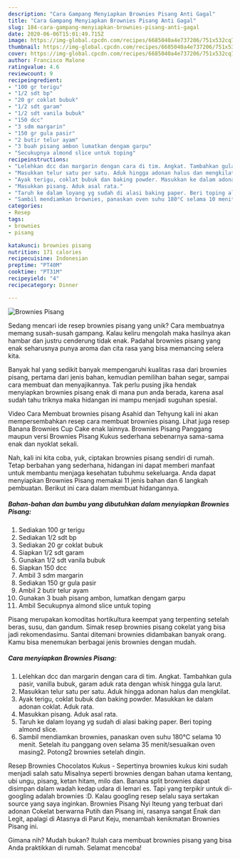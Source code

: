```yaml
---
description: "Cara Gampang Menyiapkan Brownies Pisang Anti Gagal"
title: "Cara Gampang Menyiapkan Brownies Pisang Anti Gagal"
slug: 184-cara-gampang-menyiapkan-brownies-pisang-anti-gagal
date: 2020-06-06T15:01:49.715Z
image: https://img-global.cpcdn.com/recipes/6685040a4e737206/751x532cq70/brownies-pisang-foto-resep-utama.jpg
thumbnail: https://img-global.cpcdn.com/recipes/6685040a4e737206/751x532cq70/brownies-pisang-foto-resep-utama.jpg
cover: https://img-global.cpcdn.com/recipes/6685040a4e737206/751x532cq70/brownies-pisang-foto-resep-utama.jpg
author: Francisco Malone
ratingvalue: 4.6
reviewcount: 9
recipeingredient:
- "100 gr terigu"
- "1/2 sdt bp"
- "20 gr coklat bubuk"
- "1/2 sdt garam"
- "1/2 sdt vanila bubuk"
- "150 dcc"
- "3 sdm margarin"
- "150 gr gula pasir"
- "2 butir telur ayam"
- "3 buah pisang ambon lumatkan dengam garpu"
- "Secukupnya almond slice untuk toping"
recipeinstructions:
- "Lelehkan dcc dan margarin dengan cara di tim. Angkat. Tambahkan gula pasir, vanilla bubuk, garam aduk rata dengan whisk hingga gula larut."
- "Masukkan telur satu per satu. Aduk hingga adonan halus dan mengkilat."
- "Ayak terigu, coklat bubuk dan baking powder. Masukkan ke dalam adonan coklat. Aduk rata."
- "Masukkan pisang. Aduk asal rata."
- "Taruh ke dalam loyang yg sudah di alasi baking paper. Beri toping almond slice."
- "Sambil mendiamkan brownies, panaskan oven suhu 180°C selama 10 menit. Setelah itu panggang oven selama 35 menit/sesuaikan oven masing2. Potong2 brownies setelah dingin."
categories:
- Resep
tags:
- brownies
- pisang

katakunci: brownies pisang 
nutrition: 171 calories
recipecuisine: Indonesian
preptime: "PT40M"
cooktime: "PT31M"
recipeyield: "4"
recipecategory: Dinner

---
```



![Brownies Pisang](https://img-global.cpcdn.com/recipes/6685040a4e737206/751x532cq70/brownies-pisang-foto-resep-utama.jpg)

Sedang mencari ide resep brownies pisang yang unik? Cara membuatnya memang susah-susah gampang. Kalau keliru mengolah maka hasilnya akan hambar dan justru cenderung tidak enak. Padahal brownies pisang yang enak seharusnya punya aroma dan cita rasa yang bisa memancing selera kita.

Banyak hal yang sedikit banyak mempengaruhi kualitas rasa dari brownies pisang, pertama dari jenis bahan, kemudian pemilihan bahan segar, sampai cara membuat dan menyajikannya. Tak perlu pusing jika hendak menyiapkan brownies pisang enak di mana pun anda berada, karena asal sudah tahu triknya maka hidangan ini mampu menjadi suguhan spesial.

Video Cara Membuat brownies pisang Asahid dan Tehyung kali ini akan mempersembahkan resep cara membuat brownies pisang. Lihat juga resep Banana Brownies Cup Cake enak lainnya. Brownies Pisang Panggang maupun versi Brownies Pisang Kukus sederhana sebenarnya sama-sama enak dan nyoklat sekali.


Nah, kali ini kita coba, yuk, ciptakan brownies pisang sendiri di rumah. Tetap berbahan yang sederhana, hidangan ini dapat memberi manfaat untuk membantu menjaga kesehatan tubuhmu sekeluarga. Anda dapat menyiapkan Brownies Pisang memakai 11 jenis bahan dan 6 langkah pembuatan. Berikut ini cara dalam membuat hidangannya.

<!--inarticleads1-->

##### Bahan-bahan dan bumbu yang dibutuhkan dalam menyiapkan Brownies Pisang:

1. Sediakan 100 gr terigu
1. Sediakan 1/2 sdt bp
1. Sediakan 20 gr coklat bubuk
1. Siapkan 1/2 sdt garam
1. Gunakan 1/2 sdt vanila bubuk
1. Siapkan 150 dcc
1. Ambil 3 sdm margarin
1. Sediakan 150 gr gula pasir
1. Ambil 2 butir telur ayam
1. Gunakan 3 buah pisang ambon, lumatkan dengam garpu
1. Ambil Secukupnya almond slice untuk toping


Pisang merupakan komoditas hortikultura keempat yang terpenting setelah beras, susu, dan gandum. Simak resep brownies pisang cokelat yang bisa jadi rekomendasimu. Santai ditemani brownies didambakan banyak orang. Kamu bisa menemukan berbagai jenis brownies dengan mudah. 

<!--inarticleads2-->

##### Cara menyiapkan Brownies Pisang:

1. Lelehkan dcc dan margarin dengan cara di tim. Angkat. Tambahkan gula pasir, vanilla bubuk, garam aduk rata dengan whisk hingga gula larut.
1. Masukkan telur satu per satu. Aduk hingga adonan halus dan mengkilat.
1. Ayak terigu, coklat bubuk dan baking powder. Masukkan ke dalam adonan coklat. Aduk rata.
1. Masukkan pisang. Aduk asal rata.
1. Taruh ke dalam loyang yg sudah di alasi baking paper. Beri toping almond slice.
1. Sambil mendiamkan brownies, panaskan oven suhu 180°C selama 10 menit. Setelah itu panggang oven selama 35 menit/sesuaikan oven masing2. Potong2 brownies setelah dingin.


Resep Brownies Chocolatos Kukus - Sepertinya brownies kukus kini sudah menjadi salah satu Misalnya seperti brownies dengan bahan utama kentang, ubi ungu, pisang, ketan hitam, milo dan. Banana split brownies dapat disimpan dalam wadah kedap udara di lemari es. Tapi yang terpikir untuk di-googling adalah brownies :D. Kalau googling resep selalu saya sertakan source yang saya inginkan. Brownies Pisang Nyi Iteung yang terbuat dari adonan Cokelat berwarna Putih dan Pisang ini, rasanya sangat Enak dan Legit, apalagi di Atasnya di Parut Keju, menambah kenikmatan Brownies Pisang ini. 

Gimana nih? Mudah bukan? Itulah cara membuat brownies pisang yang bisa Anda praktikkan di rumah. Selamat mencoba!
